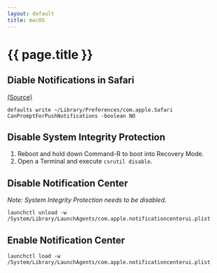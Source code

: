 ```yaml
---
layout: default
title: macOS
---
```


# {{ page.title }}

## Diable Notifications in Safari

[(Source)](https://apple.stackexchange.com/a/129011)

    defaults write ~/Library/Preferences/com.apple.Safari CanPromptForPushNotifications -boolean NO

## Disable System Integrity Protection

1. Reboot and hold down Command-R to boot into Recovery Mode.
2. Open a Terminal and execute `csrutil disable`.

## Disable Notification Center

*Note: System Integrity Protection needs to be disabled.*

    launchctl unload -w /System/Library/LaunchAgents/com.apple.notificationcenterui.plist

## Enable Notification Center

    launchctl load -w /System/Library/LaunchAgents/com.apple.notificationcenterui.plist
